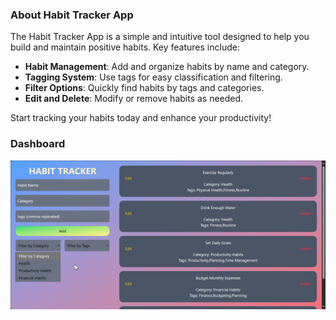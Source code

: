 ### About Habit Tracker App

The Habit Tracker App is a simple and intuitive tool designed to help you build and maintain positive habits. Key features include:

- **Habit Management**: Add and organize habits by name and category.
- **Tagging System**: Use tags for easy classification and filtering.
- **Filter Options**: Quickly find habits by tags and categories.
- **Edit and Delete**: Modify or remove habits as needed.

Start tracking your habits today and enhance your productivity!

### Dashboard
![Dashboard](./Front/public/Dashboard.png)
